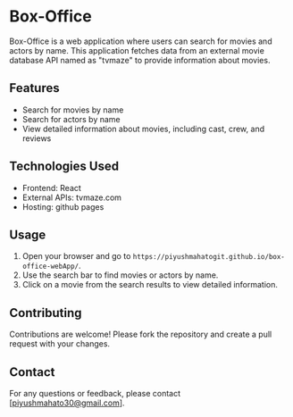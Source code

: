 # Box-Office

Box-Office is a web application where users can search for movies and actors by name. This application fetches data from an external movie database API named as "tvmaze" to provide information about movies.

## Features

- Search for movies by name
- Search for actors by name
- View detailed information about movies, including cast, crew, and reviews

## Technologies Used

- Frontend: React
- External APIs: tvmaze.com
- Hosting: github pages

## Usage

1. Open your browser and go to `https://piyushmahatogit.github.io/box-office-webApp/`.
2. Use the search bar to find movies or actors by name.
3. Click on a movie from the search results to view detailed information.

## Contributing

Contributions are welcome! Please fork the repository and create a pull request with your changes.


## Contact

For any questions or feedback, please contact [piyushmahato30@gmail.com].

